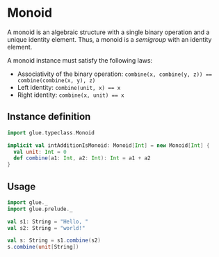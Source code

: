 # Monoid

A monoid is an algebraic structure with a single binary operation and a unique identity element. Thus, a monoid is a *semigroup* with an identity element.

A monoid instance must satisfy the following laws:
* Associativity of the binary operation: `combine(x, combine(y, z)) == combine(combine(x, y), z)`
* Left identity: `combine(unit, x) == x`
* Right identity: `combine(x, unit) == x`

## Instance definition

```scala
import glue.typeclass.Monoid

implicit val intAdditionIsMonoid: Monoid[Int] = new Monoid[Int] {
  val unit: Int = 0
  def combine(a1: Int, a2: Int): Int = a1 + a2
}
```

## Usage

```scala
import glue._
import glue.prelude._

val s1: String = "Hello, "
val s2: String = "world!"

val s: String = s1.combine(s2)
s.combine(unit[String])
```
